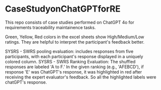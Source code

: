 # CaseStudyonChatGPTforRE

This repo consists of case studies performed on ChatGPT 4o for requirements traceability maintainence tasks.

Green, Yellow, Red colors in the excel sheets show High/Medium/Low ratings. They are helpful to interpret the participant's feedback better.

SYSRS - SWRS pooling evaluation: includes responses from five participants, with each participant's response displayed in a uniquely colored column.
SYSRS - SWRS Ranking Evaluation: The shuffled responses are labeled 'A to F.' In the given ranking (e.g., 'AFEBCD'), if response 'E' was ChatGPT's response, it was highlighted in red after receiving the expert evaluator's feedback. So all the highlighted labels were chatGPT's response.
